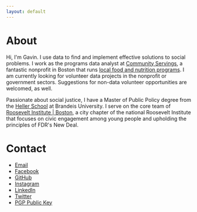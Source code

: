 ```yaml
---
layout: default
---
```


# About
Hi, I'm Gavin. I use data to find and implement effective solutions to social problems. I work as the programs data analyst at [Community Servings](http://www.servings.org), a fantastic nonprofit in Boston that runs [local food and nutrition programs](http://www.bostonglobe.com/metro/2015/08/27/group-aims-show-that-good-food-can-work-well-medicine/v56ARR3tYgTY2pSaGfSIRL/story.html). I am currently looking for volunteer data projects in the nonprofit or government sectors. Suggestions for non-data volunteer opportunities are welcomed, as well.

Passionate about social justice, I have a Master of Public Policy degree from the [Heller School](http://heller.brandeis.edu/) at Brandeis University. I serve on the core team of [Roosevelt Institute | Boston](https://www.facebook.com/RooseveltBoston), a city chapter of the national Roosevelt Institute that focuses on civic engagement among young people and upholding the principles of FDR's New Deal.

# Contact

* [Email](mailto:geobrien@gmail.com)
* [Facebook](https://www.facebook.com/GavinEOB)
* [GitHub](https://github.com/GavinOB)
* [Instagram](https://instagram.com/MoxieNerveFood)
* [LinkedIn](https://www.linkedin.com/in/gavineobrien)
* [Twitter](https://www.twitter.com/MoxieNerveFood)
* [PGP Public Key](https://pgp.mit.edu/pks/lookup?op=get&search=0x6703063F7501305C)
